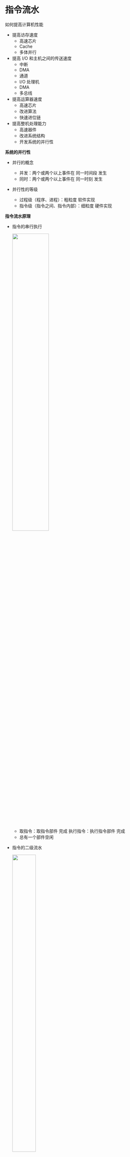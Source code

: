 # 指令流水
如何提高计算机性能
* 提高访存速度
  * 高速芯片  
  * Cache  
  * 多体并行
* 提高 I/O  和主机之间的传送速度
  * 中断
  * DMA
  * 通道
  * I/O  处理机  
  * DMA  
  * 多总线 
* 提高运算器速度
  * 高速芯片 
  * 改进算法  
  * 快速进位链
* 提高整机处理能力
  * 高速器件  
  * 改进系统结构  
  * 开发系统的并行性 



**系统的并行性**

* 并行的概念

  * 并发：两个或两个以上事件在  同一时间段  发生
  * 同时：两个或两个以上事件在  同一时刻  发生

* 并行性的等级

  * 过程级（程序、进程）：粗粒度  软件实现
  * 指令级（指令之间、指令内部）：细粒度  硬件实现

  

  

**指令流水原理**

  * 指令的串行执行

    <img src="https://img-blog.csdnimg.cn/20201219144124627.png" width="50%" height="50%"  />

    * 取指令：取指令部件 完成
      执行指令：执行指令部件 完成
    * 总有一个部件空闲

* 指令的二级流水

  <img src="https://img-blog.csdnimg.cn/20201219144145696.png" width="40%" height="50%"  />

  * 若取指  和  执行阶段时间上  完全重叠

  * 指令周期减半 速度提高 1  倍

* 影响指令流水效率加倍的因素

  * 执行时间 > 取指时间

    <img src="https://img-blog.csdnimg.cn/20201219144211908.png" width="40%" height="50%" />

  * 条件转移指令  对指令流水的影响

    * 必须等  上条  指令执行结束，才能确定  下条  指令的地址，造成时间损失
    * 解决办法 : 猜测法

* 指令的六级流水

  <img src="https://img-blog.csdnimg.cn/2020121914423718.png?x-oss-process=image/watermark,type_ZmFuZ3poZW5naGVpdGk,shadow_10,text_aHR0cHM6Ly9ibG9nLmNzZG4ubmV0L3dlaXhpbl80MzkzNDYwNw==,size_16,color_FFFFFF,t_7" width="50%" height="50%"  />





**影响指令流水线性能的因素**

* 结构相关

  <img src="https://img-blog.csdnimg.cn/20201219144300135.png?x-oss-process=image/watermark,type_ZmFuZ3poZW5naGVpdGk,shadow_10,text_aHR0cHM6Ly9ibG9nLmNzZG4ubmV0L3dlaXhpbl80MzkzNDYwNw==,size_16,color_FFFFFF,t_70" width="50%" height="50%"  />

  * 不同指令争用同一功能部件产生资源冲突
  * 解决办法
    * 停顿
    * 指令存储器和数据存储器分开
    * 指令预取技术  （适用于访存周期短的情况）  

* 数据相关

  * 不同指令因重叠操作，可能改变操作数的  读/ 写  访问顺序

  * 写后读相关（RAW ）

    <img src="https://img-blog.csdnimg.cn/20201219144323736.png" width="40%" height="50%"  />

  * 读后写相关（WAR ）

    <img src="https://img-blog.csdnimg.cn/20201219144349431.png" width="40%" height="50%"  />

  * 写后写相关（WAW ）

    <img src="https://img-blog.csdnimg.cn/20201219144409219.png" width="40%" height="50%"  />

  * 解决办法

    *   后推法
    *   采用  旁路技术

* 控制相关

  * 由转移指令引起

    <img src="https://img-blog.csdnimg.cn/20201219144429583.png?x-oss-process=image/watermark,type_ZmFuZ3poZW5naGVpdGk,shadow_10,text_aHR0cHM6Ly9ibG9nLmNzZG4ubmV0L3dlaXhpbl80MzkzNDYwNw==,size_16,color_FFFFFF,t_7" width="40%" height="50%"  />

  * 损失

    <img src="https://img-blog.csdnimg.cn/20201219144452843.png?x-oss-process=image/watermark,type_ZmFuZ3poZW5naGVpdGk,shadow_10,text_aHR0cHM6Ly9ibG9nLmNzZG4ubmV0L3dlaXhpbl80MzkzNDYwNw==,size_16,color_FFFFFF,t_70" width="50%" height="50%"  />

  

  

  

**流水线性能**

* 吞吐率

  * 单位时间内  流水线所完成指令  或  输出结果的数量

  * 计算

    <img src="https://img-blog.csdnimg.cn/20201219144513351.png?x-oss-process=image/watermark,type_ZmFuZ3poZW5naGVpdGk,shadow_10,text_aHR0cHM6Ly9ibG9nLmNzZG4ubmV0L3dlaXhpbl80MzkzNDYwNw==,size_16,color_FFFFFF,t_70" width="35%" height="50%" />

* 加速比 $S_p$ 

  * m  段的流水线的速度，与等功能的非流水线的速度 

  * 计算

    <img src="https://img-blog.csdnimg.cn/2020121914453974.png?x-oss-process=image/watermark,type_ZmFuZ3poZW5naGVpdGk,shadow_10,text_aHR0cHM6Ly9ibG9nLmNzZG4ubmV0L3dlaXhpbl80MzkzNDYwNw==,size_16,color_FFFFFF,t_70" width="35%" height="50%"  />

* 效率

  * 流水线中各功能段的  利用率

  * 由于流水线有  建立时间  和  排空时间，因此各功能段的  设备不可能一直处于工作状态

  * 计算

  <img src="https://img-blog.csdnimg.cn/20201219144601977.png?x-oss-process=image/watermark,type_ZmFuZ3poZW5naGVpdGk,shadow_10,text_aHR0cHM6Ly9ibG9nLmNzZG4ubmV0L3dlaXhpbl80MzkzNDYwNw==,size_16,color_FFFFFF,t_70" width="40%" height="50%"  />

  

  

**流水线的多发技术**

* 超标量技术

  <img src="https://img-blog.csdnimg.cn/2020121914462711.png?x-oss-process=image/watermark,type_ZmFuZ3poZW5naGVpdGk,shadow_10,text_aHR0cHM6Ly9ibG9nLmNzZG4ubmV0L3dlaXhpbl80MzkzNDYwNw==,size_16,color_FFFFFF,t_70" width="50%" height="50%" />

  * 每个时钟周期内可并发多条独立指令
    * 配置多个功能部件
   * 不能调整  指令的  执行顺序
     * 通过编译优化技术，把可并行执行的指令搭配起来

* 超流水线技术

  <img src="https://img-blog.csdnimg.cn/20201219144652812.png?x-oss-process=image/watermark,type_ZmFuZ3poZW5naGVpdGk,shadow_10,text_aHR0cHM6Ly9ibG9nLmNzZG4ubmV0L3dlaXhpbl80MzkzNDYwNw==,size_16,color_FFFFFF,t_70" width="50%" height="50%"  />

  * 在  一个时钟周期内再分段  （3段）
    * 在一个时钟周期内  一个功能部件使用多次（ 3次）
  * 不能调整  指令的  执行顺序
    * 靠编译程序解决优化问题

* 超长指令字技术

  <img src="https://img-blog.csdnimg.cn/20201219144714793.png?x-oss-process=image/watermark,type_ZmFuZ3poZW5naGVpdGk,shadow_10,text_aHR0cHM6Ly9ibG9nLmNzZG4ubmV0L3dlaXhpbl80MzkzNDYwNw==,size_16,color_FFFFFF,t_70" width="50%" height="50%"  />

  * 由编译程序挖掘出指令间 潜在的并行性

    * 将多条能并行操作的指令组合成 
    * 具有  多个操作码字段  的  超长指令字 （可达几百位）

  * 采用多个处理部件




**流水线结构**

* 指令流水线结构

  * 完成一条指令分 6 段，每段需一个时钟周期
    <img src="https://img-blog.csdnimg.cn/20201219144736359.png" width="40%" height="50%"  />

  * 若流水线不出现断流  1 个时钟周期出 1 结果

  * 不采用流水技术  6 个时钟周期出 1 结果

  * 理想情况下，6  级流水  的速度是不采用流水技术的6 倍

* 运算流水线

  * 完成  浮点加减运算可分：对阶、尾数求和、规格化 

    <img src="https://img-blog.csdnimg.cn/20201219144802448.png?x-oss-process=image/watermark,type_ZmFuZ3poZW5naGVpdGk,shadow_10,text_aHR0cHM6Ly9ibG9nLmNzZG4ubmV0L3dlaXhpbl80MzkzNDYwNw==,size_16,color_FFFFFF,t_70" width="40%" height="50%"  />

  * 分段原则每段操作时间尽量一致



